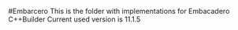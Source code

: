 #Embarcero
This is the folder with implementations for Embacadero C++Builder
Current used version is 11.1.5
